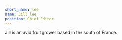 ```yaml
---
short_name: lee
name: Jill lee
position: Chief Editor
---
```

Jill is an avid fruit grower based in the south of France.